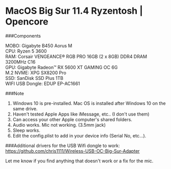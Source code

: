 # MacOS Big Sur 11.4 Ryzentosh | Opencore

###Components

MOBO: Gigabyte B450 Aorus M<br />
CPU: Ryzen 5 3600<br />
RAM: Corsair VENGEANCE® RGB PRO 16GB (2 x 8GB) DDR4 DRAM 3200MHz C16<br />
GPU: Gigabyte Radeon™ RX 5600 XT GAMING OC 6G<br />
M.2 NVME: XPG SX8200 Pro<br />
SSD: SanDisk SSD Plus 1TB<br />
WIFI USB Dongle: EDUP EP-AC1661<br />

###Note

1. Windows 10 is pre-installed. Mac OS is installed after Windows 10 on the same drive.<br />
2. Haven't tested Apple Apps like iMessage, etc.. (I don't use them)<br />
3. Can access your other Apple computer's shared folders.<br />
4. Audio works. Mic not working. (3.5mm jack)<br />
5. Sleep works. <br />
6. Edit the config.plist to add in your device info (Serial No, etc...).

###Additional drivers for the USB Wifi dongle to work:<br />
https://github.com/chris1111/Wireless-USB-OC-Big-Sur-Adapter

Let me know if you find anything that doesn't work or a fix for the mic.
